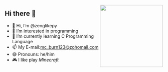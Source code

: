 <img align='right' src='https://user-images.dgithub.xyz/5713670/87202985-820dcb80-c2b6-11ea-9f56-7ec461c497c3.gif' width='200"'></img>
## Hi there 👋
- 👋 Hi, I’m @zenglikepy
- 👀 I’m interested in programming
- 🌱 I’m currently learning C Programming Language
- 📫 My E-mail:mc_burn123@zohomail.com
- 😄 Pronouns: he/him
- 🎮 I like play *Minecraft*

<!--
**Awu-Miao/Awu-Miao** is a ✨ _special_ ✨ repository because its `README.md` (this file) appears on your GitHub profile.

Here are some ideas to get you started:

- 🔭 I’m currently working on ...
- 🌱 I’m currently learning ...
- 👯 I’m looking to collaborate on ...
- 🤔 I’m looking for help with ...
- 💬 Ask me about ...
- 📫 How to reach me: ...
- 😄 Pronouns: ...
- ⚡ Fun fact: ...
-->
